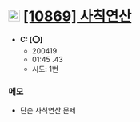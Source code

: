 # <img src='https://doky.space/assets/icpclev/b5.svg' height=23px> [[10869] 사칙연산](http://icpc.me/10869)

- **C: [:o:]**
  - 200419
  - 01:45 .43
  - 시도: 1번

### 메모
 - 단순 사칙연산 문제
